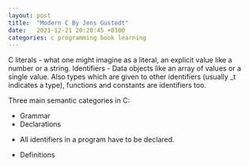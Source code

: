 ```yaml
---
layout: post
title:  "Modern C By Jens Gustedt"
date:   2021-12-21 20:20:45 +0100
categories: c programming book learning
---
```


C literals - what one might imagine as a literal, an explicit value like a number or a string.
Identifiers - Data objects like an array of values or a single value. Also types which are given to other identifiers (usually _t indicates a type), functions and constants are identifiers too.

Three main semantic categories in C:
- Grammar
- Declarations
* All identifiers in a program have to be declared.
- Definitions
